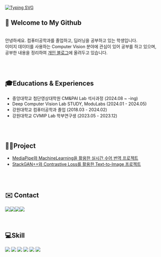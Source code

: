 
[![Typing SVG](https://readme-typing-svg.demolab.com?font=Alkatra&weight=500&size=45&duration=7000&pause=3&color=2388d1&center=false&vCenter=false&repeat=true&width=1000&height=100&lines=Hello+World🌏+I'm+JuHyun😁)](https://git.io/typing-svg)

## 👋 Welcome to My Github
<br>안녕하세요. 컴퓨터공학과를 졸업하고, 딥러닝을 공부하고 있는 학생입니다. 
<br>이미지 데이터를 사용하는 Computer Vision 분야에 관심이 있어 공부를 하고 있으며,
<br>공부한 내용을 정리하여 [개인 블로그](https://bigjoo.tistory.com/)에 올려두고 있습니다.

<br>
<br>

## 🎓Educations & Experiences
- 중앙대학교 첨단영상대학원 CM&PAI Lab 석사과정 (2024.08 ~ -ing)
- Deep Computer Vision Lab STUDY, ModuLabs (2024.01 - 2024.05)
- 강원대학교 컴퓨터공학과 졸업 (2018.03 - 2024.02)
- 강원대학교 CVMIP Lab 학부연구생 (2023.05 - 2023.12)



<br>
<br>

## 👨‍💻Project
- [MediaPipe와 MachineLearning을 활용한 실시간 수어 번역 프로젝트](https://github.com/bigjoo99/HandLang_Project_Knn)
- [StackGAN++와 Contrastive Loss를 활용한 Text-to-Image 프로젝트](https://github.com/bigjoo99/Text-to-Image-Project)

<br>
<br>

## ✉️ Contact 
<div style="display:flex; flex-direction:row;">
    <a href="mailto:ksoark0108@gmail.com">
        <img src="https://img.shields.io/badge/Gmail-EA4335?style=flat-square&logo=Gmail&logoColor=white"> 
    </a>
    <a href="mailto:ksoark0108@naver.com">
        <img src="https://img.shields.io/badge/Naver-037C5A?style=flat-square&logo=Naver&logoColor=white"> 
    </a>
    <a href="https://bigjoo.tistory.com/">
        <img src="https://img.shields.io/badge/Tistory-FF5A4A?style=flat-square&logo=Tistory&logoColor=white">
    </a>
    <a href="https://www.instagram.com/_bigjoo">
        <img src="https://img.shields.io/badge/Instagram-E4405F?style=flat-square&logo=Instagram&logoColor=white"> 
    </a>
</div>
 
<br>
<br>

##  💻Skill
<img src="https://img.shields.io/badge/Python-3776AB?style=for-the-badge&logo=Python&logoColor=white"> <img src="https://img.shields.io/badge/PyTorch-EE4C2C?style=for-the-badge&logo=PyTorch&logoColor=white"> <img src="https://img.shields.io/badge/OPENCV-5C3EE8?style=for-the-badge&logo=OPENCV&logoColor=white">  <img src="https://img.shields.io/badge/Anaconda-44A833?style=for-the-badge&logo=Anaconda&logoColor=white"> <img src="https://img.shields.io/badge/Jupyter-F37626?style=for-the-badge&logo=Jupyter&logoColor=white"> <img src="https://img.shields.io/badge/Ubuntu-E95420?style=for-the-badge&logo=ubuntu&logoColor=white" /> 

<br>
<br>

